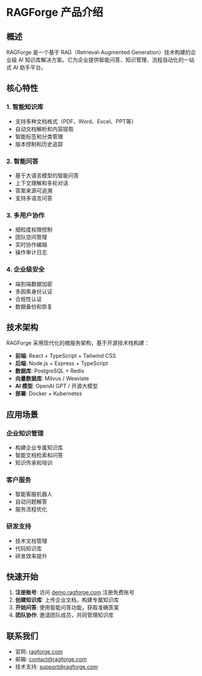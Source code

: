 # RAGForge 产品介绍

## 概述

RAGForge 是一个基于 RAG（Retrieval-Augmented Generation）技术构建的企业级 AI 知识库解决方案。它为企业提供智能问答、知识管理、流程自动化的一站式 AI 助手平台。

## 核心特性

### 1. 智能知识库
- 支持多种文档格式（PDF、Word、Excel、PPT等）
- 自动文档解析和内容提取
- 智能标签和分类管理
- 版本控制和历史追踪

### 2. 智能问答
- 基于大语言模型的智能问答
- 上下文理解和多轮对话
- 答案来源可追溯
- 支持多语言问答

### 3. 多用户协作
- 细粒度权限控制
- 团队空间管理
- 实时协作编辑
- 操作审计日志

### 4. 企业级安全
- 端到端数据加密
- 多因素身份认证
- 合规性认证
- 数据备份和恢复

## 技术架构

RAGForge 采用现代化的微服务架构，基于开源技术栈构建：

- **前端**: React + TypeScript + Tailwind CSS
- **后端**: Node.js + Express + TypeScript
- **数据库**: PostgreSQL + Redis
- **向量数据库**: Milvus / Weaviate
- **AI 模型**: OpenAI GPT / 开源大模型
- **部署**: Docker + Kubernetes

## 应用场景

### 企业知识管理
- 构建企业专属知识库
- 智能文档检索和问答
- 知识传承和培训

### 客户服务
- 智能客服机器人
- 自动问题解答
- 服务流程优化

### 研发支持
- 技术文档管理
- 代码知识库
- 研发效率提升

## 快速开始

1. **注册账号**: 访问 [demo.ragforge.com](https://demo.ragforge.com) 注册免费账号
2. **创建知识库**: 上传企业文档，构建专属知识库
3. **开始问答**: 使用智能问答功能，获取准确答案
4. **团队协作**: 邀请团队成员，共同管理知识库

## 联系我们

- 官网: [ragforge.com](https://ragforge.com)
- 邮箱: contact@ragforge.com
- 技术支持: support@ragforge.com 